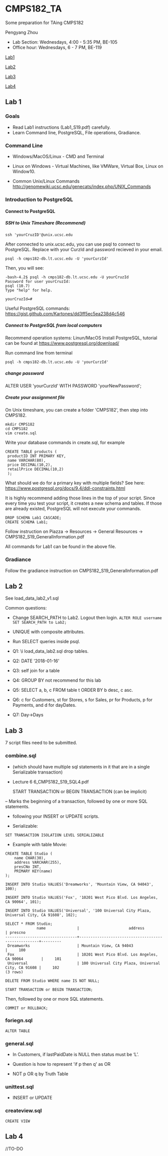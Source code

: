 # CMPS182_TA
Some preparation for TAing CMPS182

Pengyang Zhou
- Lab Section: Wednesdays, 4:00 - 5:35 PM, BE-105
- Office hour: Wednesdays, 6 - 7 PM, BE-119

[Lab1](#lab-1)

[Lab2](#lab-2)

[Lab3](#lab-3)

[Lab4](#lab-4)

## Lab 1
### Goals
- Read Lab1 instructions (Lab1_S19.pdf) carefully. 
- Learn Command line, PostgreSQL, File operations, Gradiance.
### Command Line
- Windows/MacOS/Linux - CMD and Terminal
- Linux on Windows - Virtual Machines, like VMWare, Virtual Box, Linux on Window10.

- Common Unix/Linux Commands
http://genomewiki.ucsc.edu/genecats/index.php/UNIX_Commands

### Introduction to PostgreSQL

#### Connect to PostgreSQL
##### SSH to Unix Timeshare (Recommend)

```
ssh 'yourCruzID'@unix.ucsc.edu
```
After connected to unix.ucsc.edu, you can use psql to connect to PostgreSQL. Replace with your CurzId and password recieved in your email.
```
psql -h cmps182-db.lt.ucsc.edu -U 'yourCurzId'
```
Then, you will see:
```
-bash-4.2$ psql -h cmps182-db.lt.ucsc.edu -U yourCruzId
Password for user yourCruzId:
psql (10.7)
Type "help" for help.

yourCruzId=#
```

Useful PostgreSQL commands:
https://gist.github.com/Kartones/dd3ff5ec5ea238d4c546


##### Connect to PostgreSQL from local computers
Recommend operation systems: Linun/MacOS
Install PostgreSQL, tutorial can be found at https://www.postgresql.org/download/

Run command line from terminal
```
psql -h cmps182-db.lt.ucsc.edu -U 'yourCurzId'
```
##### change password
ALTER USER 'yourCurzId' WITH PASSWORD 'yourNewPassword';

##### Create your assignment file
On Unix timeshare, you can create a folder 'CMPS182', then step into CMPS182.
```
mkdir CMPS182
cd CMPS182
vim create.sql
```
Write your database commands in create.sql, for example
```
CREATE TABLE products (
 productID INT PRIMARY KEY,
 name VARCHAR(80),
 price DECIMAL(10,2),
 retailPrice DECIMAL(10,2) 
 ); 
```
What should we do for a primary key with multiple fields? See here: https://www.postgresql.org/docs/9.4/ddl-constraints.html

It is highly recommend adding those lines in the top of your script. Since every time you test your script, it creates a new schema and tables. If those are already existed, PostgreSQL will not execute your commands.
```
DROP SCHEMA Lab1 CASCADE;
CREATE SCHEMA Lab1;
```

Follow instruction on Piazza -> Resources -> General Resources -> CMPS182_S19_GeneralInformation.pdf

All commands for Lab1 can be found in the above file.

### Gradiance
Follow the gradiance instruction on CMPS182_S19_GeneralInformation.pdf


## Lab 2

See load_data_lab2_v1.sql

Common questions:

- Change SEARCH_PATH to Lab2. Logout then login. 
```ALTER ROLE username SET SEARCH_PATH to Lab2;```
- UNIQUE with composite attributes.
- Run SELECT queries inside psql.


-   Q1: \i load_data_lab2.sql drop tables.
-   Q2: DATE '2018-01-16'
-   Q3: self join for a table
-   Q4: GROUP BY not recommend for this lab
-   Q5: SELECT a, b, c FROM table t ORDER BY b desc, c asc.
-   Q6: c for Customers, st for Stores, s for Sales, pr for Products, p for Payments, and d for dayDates. 
-   Q7:  Day->Days


## Lab 3

7 script files need to be submitted.

### combine.sql

- (which should have multiple sql statements in it that are in a single Serializable transaction)

- Lecture 6 6_CMPS182_S19_SQL4.pdf

    START TRANSACTION or BEGIN TRANSACTION (can be implicit)

– Marks the beginning of a transaction, followed by one or more SQL statements.

- following your INSERT or UPDATE scripts.

- Serializable: 
```
SET TRANSACTION ISOLATION LEVEL SERIALIZABLE
```

- Example with table Movie: 
```
CREATE TABLE Studio (
    name CHAR(30), 
    address VARCHAR(255), 
    presCNo INT,
    PRIMARY KEY(name)
);
```
```
INSERT INTO Studio VALUES('Dreamworks', 'Mountain View, CA 94043', 100);

INSERT INTO Studio VALUES('Fox', '10201 West Pico Blvd. Los Angeles, CA 90064', 101);

INSERT INTO Studio VALUES('Universal', '100 Universal City Plaza, Universal City, CA 91608', 102);
```

```
SELECT * FROM Studio;
              name              |                      address                       | prescno
--------------------------------+----------------------------------------------------+---------
 Dreamworks                     | Mountain View, CA 94043                            |     100
 Fox                            | 10201 West Pico Blvd. Los Angeles, CA 90064        |     101
 Universal                      | 100 Universal City Plaza, Universal City, CA 91608 |     102
(3 rows)
```

```
DELETE FROM Studio WHERE name IS NOT NULL;
```
```
START TRANSACTION or BEGIN TRANSACTION;
```
Then, followed by one or more SQL
statements.

```
COMMIT or ROLLBACK;
```

### foriegn.sql
```
ALTER TABLE
```
### general.sql
- In Customers, if lastPaidDate is NULL then status must be ‘L’.

- Question is how to represent 'if p then q' as OR

- NOT p OR q by Truth Table


### unittest.sql
- INSERT or UPDATE

### createview.sql
```
CREATE VIEW
```

## Lab 4
//TO-DO